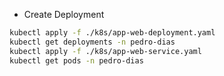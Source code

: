 - Create Deployment
```bash
kubectl apply -f ./k8s/app-web-deployment.yaml
kubectl get deployments -n pedro-dias
kubectl apply -f ./k8s/app-web-service.yaml
kubectl get pods -n pedro-dias
```